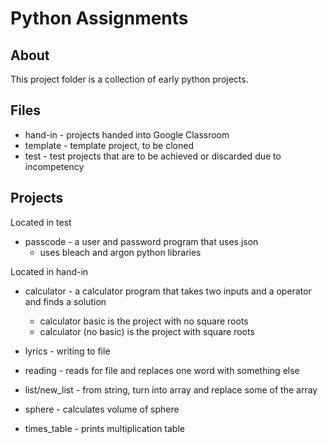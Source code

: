 
# Python Assignments

About 
-------
This project folder is a collection of early python projects. 

## Files

* hand-in - projects handed into Google Classroom
* template - template project, to be cloned  
* test - test projects that are to be achieved or discarded due to incompetency

## Projects

Located in test
 * passcode - a user and password program that uses json
     * uses bleach and argon python libraries 

Located in hand-in
 * calculator - a calculator program that takes two inputs and a operator and finds a solution
     * calculator basic is the project with no square roots
     * calculator (no basic) is the project with square roots

 * lyrics - writing to file

 * reading - reads for file and replaces one word with something else

 * list/new_list - from string, turn into array and replace some of the array

 * sphere - calculates volume of sphere

 * times_table - prints multiplication table
